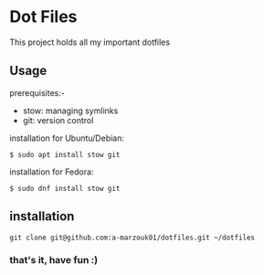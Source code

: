 # Dot Files

This project holds all my important dotfiles


## Usage
prerequisites:-
- stow: managing symlinks
- git: version control

installation for Ubuntu/Debian:
```console
$ sudo apt install stow git
```
installation for Fedora:
```console
$ sudo dnf install stow git
```
## installation
```console
git clone git@github.com:a-marzouk01/dotfiles.git ~/dotfiles
```

### that's it, have fun :)
